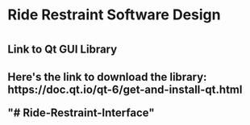 <h1>Ride Restraint Software Design<h1>
<h2>Link to Qt GUI Library<h2>
<p>Here's the link to download the library:<br>
https://doc.qt.io/qt-6/get-and-install-qt.html</p>"# Ride-Restraint-Interface" 
